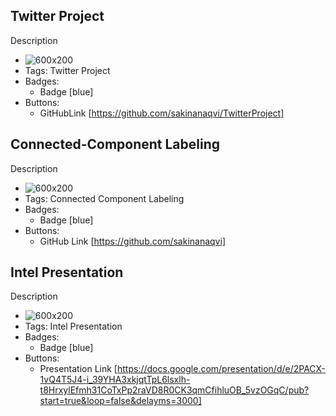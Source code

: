## Twitter Project
Description
- ![600x200](https://www.cloviscollege.edu/_uploaded-files/_images/common/logos/twitter-600x200.png)
- Tags: Twitter Project
- Badges:
  - Badge [blue]
- Buttons:
  - GitHubLink [https://github.com/sakinanaqvi/TwitterProject]

## Connected-Component Labeling
Description
- ![600x200](https://miro.medium.com/v2/resize:fit:1400/1*MKsIVqh6j1dHo5-gob9EZQ.png)
- Tags: Connected Component Labeling
- Badges:
  - Badge [blue]
- Buttons:
  - GitHub Link [https://github.com/sakinanaqvi]

## Intel Presentation
Description
- ![600x200](https://logodownload.org/wp-content/uploads/2014/04/intel-logo-1-1.png)
- Tags: Intel Presentation
- Badges:
  - Badge [blue]
- Buttons:
  - Presentation Link [https://docs.google.com/presentation/d/e/2PACX-1vQ4T5J4-i_39YHA3xkjqtTpL6lsxlh-t8HrxylEfmh31CoTxPp2raVD8R0CK3qmCfihluOB_5vzOGqC/pub?start=true&loop=false&delayms=3000]
